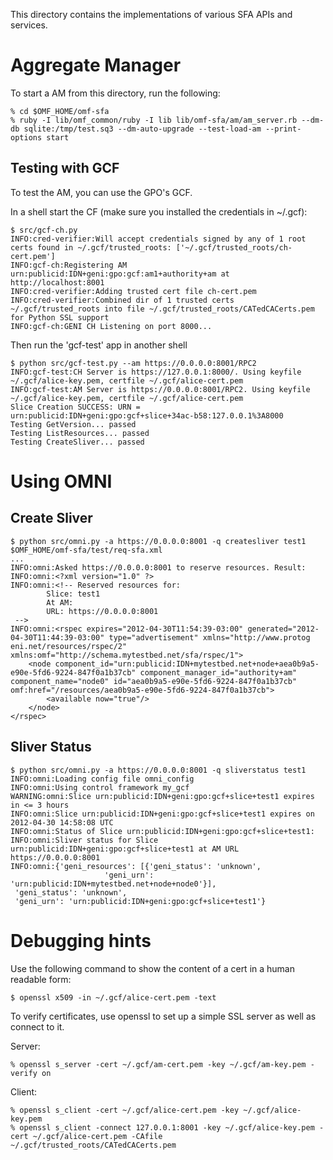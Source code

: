 This directory contains the implementations of various SFA APIs and services.

Aggregate Manager
=================

To start a AM from this directory, run the following:

    % cd $OMF_HOME/omf-sfa
    % ruby -I lib/omf_common/ruby -I lib lib/omf-sfa/am/am_server.rb --dm-db sqlite:/tmp/test.sq3 --dm-auto-upgrade --test-load-am --print-options start

Testing with GCF
----------------

To test the AM, you can use the GPO's GCF.

In a shell start the CF (make sure you installed the credentials in ~/.gcf):

    $ src/gcf-ch.py
    INFO:cred-verifier:Will accept credentials signed by any of 1 root certs found in ~/.gcf/trusted_roots: ['~/.gcf/trusted_roots/ch-cert.pem']
    INFO:gcf-ch:Registering AM urn:publicid:IDN+geni:gpo:gcf:am1+authority+am at http://localhost:8001
    INFO:cred-verifier:Adding trusted cert file ch-cert.pem
    INFO:cred-verifier:Combined dir of 1 trusted certs ~/.gcf/trusted_roots into file ~/.gcf/trusted_roots/CATedCACerts.pem for Python SSL support
    INFO:gcf-ch:GENI CH Listening on port 8000...

Then run the 'gcf-test' app in another shell

    $ python src/gcf-test.py --am https://0.0.0.0:8001/RPC2
    INFO:gcf-test:CH Server is https://127.0.0.1:8000/. Using keyfile ~/.gcf/alice-key.pem, certfile ~/.gcf/alice-cert.pem
    INFO:gcf-test:AM Server is https://0.0.0.0:8001/RPC2. Using keyfile ~/.gcf/alice-key.pem, certfile ~/.gcf/alice-cert.pem
    Slice Creation SUCCESS: URN = urn:publicid:IDN+geni:gpo:gcf+slice+34ac-b58:127.0.0.1%3A8000
    Testing GetVersion... passed
    Testing ListResources... passed
    Testing CreateSliver... passed

Using OMNI
==========

Create Sliver
-------------

    $ python src/omni.py -a https://0.0.0.0:8001 -q createsliver test1 $OMF_HOME/omf-sfa/test/req-sfa.xml
    ...
    INFO:omni:Asked https://0.0.0.0:8001 to reserve resources. Result:
    INFO:omni:<?xml version="1.0" ?>
    INFO:omni:<!-- Reserved resources for:
            Slice: test1
            At AM:
            URL: https://0.0.0.0:8001
     -->
    INFO:omni:<rspec expires="2012-04-30T11:54:39-03:00" generated="2012-04-30T11:44:39-03:00" type="advertisement" xmlns="http://www.protog
    eni.net/resources/rspec/2" xmlns:omf="http://schema.mytestbed.net/sfa/rspec/1">  
        <node component_id="urn:publicid:IDN+mytestbed.net+node+aea0b9a5-e90e-5fd6-9224-847f0a1b37cb" component_manager_id="authority+am" component_name="node0" id="aea0b9a5-e90e-5fd6-9224-847f0a1b37cb" omf:href="/resources/aea0b9a5-e90e-5fd6-9224-847f0a1b37cb">    
            <available now="true"/>    
        </node>  
    </rspec>

Sliver Status
-------------

    $ python src/omni.py -a https://0.0.0.0:8001 -q sliverstatus test1
    INFO:omni:Loading config file omni_config
    INFO:omni:Using control framework my_gcf
    WARNING:omni:Slice urn:publicid:IDN+geni:gpo:gcf+slice+test1 expires in <= 3 hours
    INFO:omni:Slice urn:publicid:IDN+geni:gpo:gcf+slice+test1 expires on 2012-04-30 14:58:08 UTC
    INFO:omni:Status of Slice urn:publicid:IDN+geni:gpo:gcf+slice+test1:
    INFO:omni:Sliver status for Slice urn:publicid:IDN+geni:gpo:gcf+slice+test1 at AM URL https://0.0.0.0:8001
    INFO:omni:{'geni_resources': [{'geni_status': 'unknown',
                         'geni_urn': 'urn:publicid:IDN+mytestbed.net+node+node0'}],
     'geni_status': 'unknown',
     'geni_urn': 'urn:publicid:IDN+geni:gpo:gcf+slice+test1'}
 
 


Debugging hints
===============

Use the following command to show the content of a cert in a human readable form:

    $ openssl x509 -in ~/.gcf/alice-cert.pem -text

To verify certificates, use openssl to set up a simple SSL server as well as 
connect to it.

Server:

    % openssl s_server -cert ~/.gcf/am-cert.pem -key ~/.gcf/am-key.pem -verify on

Client:

    % openssl s_client -cert ~/.gcf/alice-cert.pem -key ~/.gcf/alice-key.pem
    % openssl s_client -connect 127.0.0.1:8001 -key ~/.gcf/alice-key.pem -cert ~/.gcf/alice-cert.pem -CAfile ~/.gcf/trusted_roots/CATedCACerts.pem
